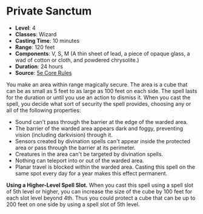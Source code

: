 # Private Sanctum

- **Level**: 4
- **Classes**: Wizard
- **Casting Time**: 10 minutes
- **Range**: 120 feet
- **Components**: V, S, M (A thin sheet of lead, a piece of opaque glass, a wad of cotton or cloth, and powdered chrysolite.)
- **Duration**: 24 hours
- **Source**: [5e Core Rules](http://dnd.wizards.com/articles/features/systems-reference-document-srd)

You make an area within range magically secure. The area is a cube that can be as small as 5 feet to as large as 100 feet on each side. The spell lasts for the duration or until you use an action to dismiss it. When you cast the spell, you decide what sort of security the spell provides, choosing any or all of the following properties: 
- Sound can't pass through the barrier at the edge of the warded area. 
- The barrier of the warded area appears dark and foggy, preventing vision (including darkvision) through it. 
- Sensors created by divination spells can't appear inside the protected area or pass through the barrier at its perimeter. 
- Creatures in the area can't be targeted by divination spells. 
- Nothing can teleport into or out of the warded area. 
- Planar travel is blocked within the warded area. 
Casting this spell on the same spot every day for a year makes this effect permanent.

**Using a Higher-Level Spell Slot.** When you cast this spell using a spell slot of 5th level or higher, you can increase the size of the cube by 100 feet for each slot level beyond 4th. Thus you could protect a cube that can be up to 200 feet on one side by using a spell slot of 5th level.
